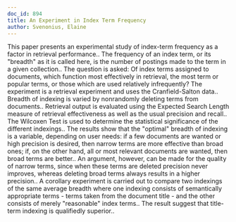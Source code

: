 ```yaml
---
doc_id: 894
title: An Experiment in Index Term Frequency
author: Svenonius, Elaine
---
```


This paper presents an experimental study of index-term frequency as a factor
in retrieval performance.. The frequency of an index term, or its "breadth" as
it is called here, is the number of postings made to the term in a given 
collection.. The question is asked: Of index terms assigned to documents, which
function most effectively in retrieval, the most term or popular terms, or those
which are used relatively infrequently? The experiment is a retrieval experiment
and uses the Cranfield-Salton data.. Breadth of indexing is varied by 
nonrandomly deleting terms from documents.. Retrieval output is evaluated using 
the Expected Search Length measure of retrieval effectiveness as well as the 
usual precision and recall.. The Wilcoxen Test is used to determine the 
statistical significance of the different indexings.. The results show that the 
"optimal" breadth of indexing is a variable, depending on user needs: if a few
documents are wanted or high precision is desired, then narrow terms are more
effective than broad ones; if, on the other hand, all or most relevant documents
are wanted, then broad terms are better.. An argument, however, can be made for 
the quality of narrow terms, since when these terms are deleted precision never 
improves, whereas deleting broad terms always results in a higher precision.. A
corollary experiment is carried out to compare two indexings of the same
average breadth where one indexing consists of
semantically appropriate terms - terms taken from the document title - and the
other consists of merely "reasonable" index terms.. The result suggest that 
title-term indexing is qualifiedly superior..